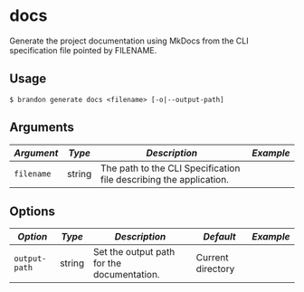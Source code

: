 # docs

Generate the project documentation using MkDocs from the CLI specification file pointed by FILENAME.

## Usage

`$ brandon generate docs <filename> [-o|--output-path]`

## Arguments

| *Argument* | *Type* | *Description* | *Example* |
|---|---|---|---|
| `filename` | string | The path to the CLI Specification file describing the application. |  |

## Options

| *Option* | *Type* | *Description* | *Default* | *Example* |
|---|---|---|---|---|
| `output-path` | string | Set the output path for the documentation. | Current directory |  |

